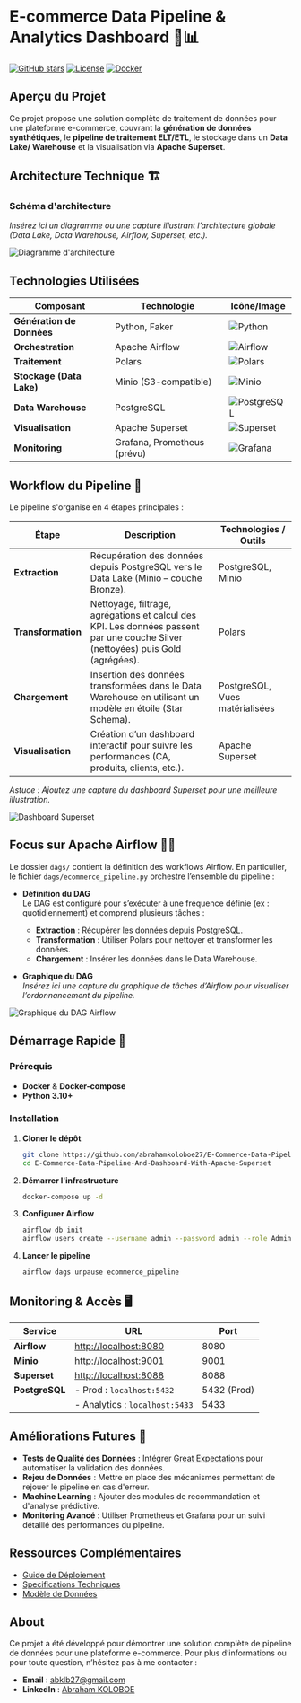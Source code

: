 # E-commerce Data Pipeline & Analytics Dashboard 🚀📊

[![GitHub stars](https://img.shields.io/github/stars/abrahamkoloboe27/Setup-Databases-With-Docker?style=social)](https://github.com/abrahamkoloboe27/Setup-Databases-With-Docker)
[![License](https://img.shields.io/badge/License-MIT-blue.svg)](https://opensource.org/licenses/MIT)
[![Docker](https://img.shields.io/badge/Docker-2496ED?logo=docker&logoColor=white)](https://www.docker.com)



## Aperçu du Projet

Ce projet propose une solution complète de traitement de données pour une plateforme e-commerce, couvrant la **génération de données synthétiques**, le **pipeline de traitement ELT/ETL**, le stockage dans un **Data Lake/ Warehouse** et la visualisation via **Apache Superset**.




## Architecture Technique 🏗️

### Schéma d'architecture
*Insérez ici un diagramme ou une capture illustrant l’architecture globale (Data Lake, Data Warehouse, Airflow, Superset, etc.).*

![Diagramme d'architecture](./docs/images/architecture_diagram.png)



## Technologies Utilisées

| **Composant**               | **Technologie**                                                     | **Icône/Image**                           |
|-----------------------------|----------------------------------------------------------------------|-------------------------------------------|
| **Génération de Données**   | Python, Faker                                                        | ![Python](https://img.shields.io/badge/Python-3776AB?logo=python&logoColor=white) |
| **Orchestration**           | Apache Airflow                                                       | ![Airflow](https://img.shields.io/badge/Airflow-017CEE?logo=apache-airflow&logoColor=white) |
| **Traitement**              | Polars                                                               | ![Polars](https://img.shields.io/badge/Polars-2A2A2A?logo=python&logoColor=white)  |
| **Stockage (Data Lake)**    | Minio (S3-compatible)                                                | ![Minio](https://img.shields.io/badge/Minio-00ADEF?logo=minio&logoColor=white) |
| **Data Warehouse**          | PostgreSQL                                                           | ![PostgreSQL](https://img.shields.io/badge/PostgreSQL-336791?logo=postgresql&logoColor=white) |
| **Visualisation**           | Apache Superset                                                      | ![Superset](https://img.shields.io/badge/Superset-EC6A37?logo=apache-superset&logoColor=white) |
| **Monitoring**              | Grafana, Prometheus (prévu)                                            | ![Grafana](https://img.shields.io/badge/Grafana-F46800?logo=grafana&logoColor=white)  |



## Workflow du Pipeline 🔄

Le pipeline s'organise en 4 étapes principales :

| **Étape**               | **Description**                                                                                                             | **Technologies / Outils**                                      |
|-------------------------|-----------------------------------------------------------------------------------------------------------------------------|----------------------------------------------------------------|
| **Extraction**          | Récupération des données depuis PostgreSQL vers le Data Lake (Minio – couche Bronze).                                        | PostgreSQL, Minio                                              |
| **Transformation**      | Nettoyage, filtrage, agrégations et calcul des KPI. Les données passent par une couche Silver (nettoyées) puis Gold (agrégées). | Polars                                                         |
| **Chargement**          | Insertion des données transformées dans le Data Warehouse en utilisant un modèle en étoile (Star Schema).                     | PostgreSQL, Vues matérialisées                                   |
| **Visualisation**       | Création d’un dashboard interactif pour suivre les performances (CA, produits, clients, etc.).                              | Apache Superset                                                |

*Astuce : Ajoutez une capture du dashboard Superset pour une meilleure illustration.*

![Dashboard Superset](./docs/images/superset_dashboard.png)



## Focus sur Apache Airflow 🐍⏰

Le dossier `dags/` contient la définition des workflows Airflow. En particulier, le fichier `dags/ecommerce_pipeline.py` orchestre l’ensemble du pipeline :

- **Définition du DAG**  
  Le DAG est configuré pour s’exécuter à une fréquence définie (ex : quotidiennement) et comprend plusieurs tâches :
  - **Extraction** : Récupérer les données depuis PostgreSQL.
  - **Transformation** : Utiliser Polars pour nettoyer et transformer les données.
  - **Chargement** : Insérer les données dans le Data Warehouse.
  
- **Graphique du DAG**  
  *Insérez ici une capture du graphique de tâches d’Airflow pour visualiser l’ordonnancement du pipeline.*

![Graphique du DAG Airflow](./docs/images/airflow_dag.png)



## Démarrage Rapide 🚀

### Prérequis

- **Docker** & **Docker-compose**
- **Python 3.10+**

### Installation

1. **Cloner le dépôt**
   ```bash
   git clone https://github.com/abrahamkoloboe27/E-Commerce-Data-Pipeline-And-Dashboard-With-Apache-Superset.git
   cd E-Commerce-Data-Pipeline-And-Dashboard-With-Apache-Superset
   ```

2. **Démarrer l'infrastructure**
   ```bash
   docker-compose up -d
   ```

3. **Configurer Airflow**
   ```bash
   airflow db init
   airflow users create --username admin --password admin --role Admin --email admin@example.com
   ```

4. **Lancer le pipeline**
   ```bash
   airflow dags unpause ecommerce_pipeline
   ```



## Monitoring & Accès 🖥️

| **Service**       | **URL**                        | **Port**     |
|-------------------|--------------------------------|--------------|
| **Airflow**       | [http://localhost:8080](http://localhost:8080)       | 8080         |
| **Minio**         | [http://localhost:9001](http://localhost:9001)       | 9001         |
| **Superset**      | [http://localhost:8088](http://localhost:8088)       | 8088         |
| **PostgreSQL**    | - Prod : `localhost:5432`      | 5432 (Prod)  |
|                   | - Analytics : `localhost:5433` | 5433         |



## Améliorations Futures 🔮

- **Tests de Qualité des Données** : Intégrer [Great Expectations](https://greatexpectations.io) pour automatiser la validation des données.
- **Rejeu de Données** : Mettre en place des mécanismes permettant de rejouer le pipeline en cas d'erreur.
- **Machine Learning** : Ajouter des modules de recommandation et d'analyse prédictive.
- **Monitoring Avancé** : Utiliser Prometheus et Grafana pour un suivi détaillé des performances du pipeline.



## Ressources Complémentaires

- [Guide de Déploiement](./docs/deployment_guide.md)
- [Specifications Techniques](./docs/technical_specs.md)
- [Modèle de Données](./docs/data_model.png)


## About

Ce projet a été développé pour démontrer une solution complète de pipeline de données pour une plateforme e-commerce. Pour plus d’informations ou pour toute question, n’hésitez pas à me contacter :

- **Email** : abklb27@gmail.com
- **LinkedIn** : [Abraham KOLOBOE](https://www.linkedin.com/in/abraham-zacharie-koloboe-data-science-ia-generative-llms-machine-learning/)
